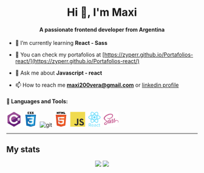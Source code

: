 <h1 align="center">Hi 👋, I'm Maxi</h1>
<h4 align="center">A passionate frontend developer from Argentina</h4>

- 🌱 I’m currently learning **React - Sass**

- 👀 You can check my portafolios at [https://zyperr.github.io/Portafolios-react/](https://zyperr.github.io/Portafolios-react/)

- 💬 Ask me about **Javascript - react**

- 📫 How to reach me **maxi200vera@gmail.com** or [linkedin profile](https://www.linkedin.com/in/maximiliano-vera-85571a248/)


<h4 align="left">🔨 Languages and Tools:</h4>
<p align="left"> <img src="https://raw.githubusercontent.com/devicons/devicon/master/icons/csharp/csharp-original.svg" alt="csharp" width="40" height="40"/> <img src="https://raw.githubusercontent.com/devicons/devicon/master/icons/css3/css3-original-wordmark.svg" alt="css3" width="40" height="40"/> <img src="https://www.vectorlogo.zone/logos/git-scm/git-scm-icon.svg" alt="git" width="40" height="40"/> <img src="https://raw.githubusercontent.com/devicons/devicon/master/icons/html5/html5-original-wordmark.svg" alt="html5" width="40" height="40"/> <img src="https://raw.githubusercontent.com/devicons/devicon/master/icons/javascript/javascript-original.svg" alt="javascript" width="40" height="40"/>  <img src="https://raw.githubusercontent.com/devicons/devicon/master/icons/react/react-original-wordmark.svg" alt="react" width="40" height="40"/> <img src="https://raw.githubusercontent.com/devicons/devicon/master/icons/sass/sass-original.svg" alt="sass" width="40" height="40"/></p>

---

## My stats

<div align="center">
<img src="https://github-readme-stats-zyperr.vercel.app/api?username=zyperr&show_icons=true&theme=tokyonight&count_private=true"/>
 <img src="https://github-readme-stats-zyperr.vercel.app/api/top-langs/?username=zyperr&show_icons&theme=tokyonight&layout=compact&hide_progress=true&count_private=true"/>
</div>

